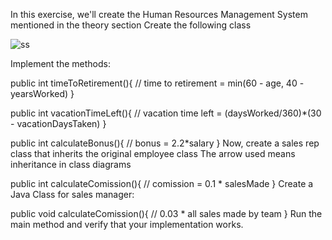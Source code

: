 
In this exercise, we'll create the Human Resources Management System mentioned in the theory section
Create the following class

![ss](https://github.com/Samarareddymolaka/PolymorphismAndInheritence/assets/149567407/e0766328-586d-4cbf-bb19-84eaa719d700)

Implement the methods:

   public int timeToRetirement(){
      // time to retirement = min(60 - age, 40 - yearsWorked)
   }

   public int vacationTimeLeft(){
       // vacation time left = (daysWorked/360)*(30 - vacationDaysTaken)
   }

   public int calculateBonus(){
       // bonus = 2.2*salary
   }
Now, create a sales rep class that inherits the original employee class
The arrow used means inheritance in class diagrams


   public int calculateComission(){
      // comission = 0.1 * salesMade
   }
Create a Java Class for sales manager:


   public void calculateComission(){
      // 0.03 * all sales made by team
   }
Run the main method and verify that your implementation works.
